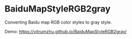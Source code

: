 # BaiduMapStyleRGB2gray
Converting Baidu map RGB color styles to gray style.


Demo:
https://vitrumzhu.github.io/BaiduMapStyleRGB2gray/
